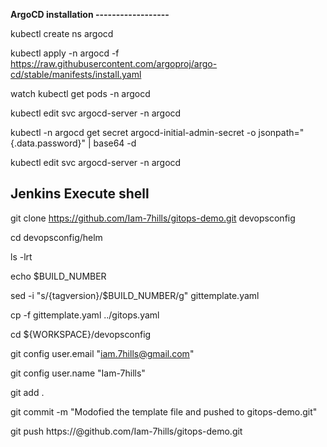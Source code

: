 **ArgoCD installation
------------------**

kubectl create ns argocd

kubectl apply -n argocd -f https://raw.githubusercontent.com/argoproj/argo-cd/stable/manifests/install.yaml

watch kubectl get pods -n argocd

kubectl edit svc argocd-server -n argocd

kubectl -n argocd get secret argocd-initial-admin-secret -o jsonpath="{.data.password}" | base64 -d

kubectl edit svc argocd-server -n argocd



Jenkins Execute shell
---------------------

git clone https://github.com/Iam-7hills/gitops-demo.git devopsconfig

cd devopsconfig/helm

ls -lrt

echo $BUILD_NUMBER

sed -i "s/{tagversion}/$BUILD_NUMBER/g" gittemplate.yaml

cp -f gittemplate.yaml ../gitops.yaml


cd ${WORKSPACE}/devopsconfig

git config user.email "iam.7hills@gmail.com"

git config user.name "Iam-7hills"

git add .

git commit -m "Modofied the template file and pushed to gitops-demo.git"

git push https://<token>@github.com/Iam-7hills/gitops-demo.git


